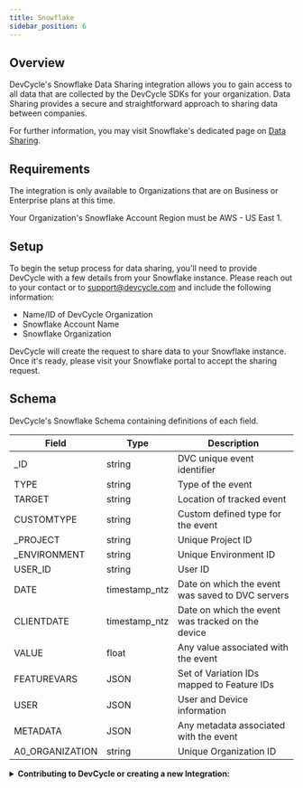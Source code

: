 ```yaml
---
title: Snowflake
sidebar_position: 6
---
```


## Overview

DevCycle's Snowflake Data Sharing integration allows you to gain access to all data that are collected by the DevCycle SDKs for your organization. Data Sharing provides a secure and straightforward approach to sharing data between companies.

For further information, you may visit Snowflake's dedicated page on [Data Sharing](https://docs.snowflake.com/en/user-guide/data-sharing-intro).


## Requirements

The integration is only available to Organizations that are on Business or Enterprise plans at this time.

Your Organization's Snowflake Account Region must be AWS - US East 1.


## Setup

To begin the setup process for data sharing, you'll need to provide DevCycle with a few details from your Snowflake instance. Please reach out to your contact or to support@devcycle.com and include the following information:

- Name/ID of DevCycle Organization
- Snowflake Account Name
- Snowflake Organization

DevCycle will create the request to share data to your Snowflake instance. Once it's ready, please visit your Snowflake portal to accept the sharing request.


## Schema

DevCycle's Snowflake Schema containing definitions of each field.

| Field | Type | Description |
| - | - | - |
| _ID | string | DVC unique event identifier |
| TYPE | string | Type of the event |
| TARGET | string | Location of tracked event |
| CUSTOMTYPE | string | Custom defined type for the event |
| _PROJECT | string | Unique Project ID |
| _ENVIRONMENT | string | Unique Environment ID |
| USER_ID | string | User ID |
| DATE | timestamp_ntz | Date on which the event was saved to DVC servers |
| CLIENTDATE | timestamp_ntz | Date on which the event was tracked on the device |
| VALUE | float | Any value associated with the event |
| FEATUREVARS | JSON | Set of Variation IDs mapped to Feature IDs |
| USER | JSON | User and Device information |
| METADATA | JSON | Any metadata associated with the event |
| A0_ORGANIZATION | string | Unique Organization ID |


<details>
  <summary>
 <b><i className="fas fa-arrows-alt"></i> Contributing to DevCycle or creating a new Integration:</b>
  </summary>
  <div>     
    <p>
    If you would like to contribute to an existing integration or tool, all of DevCycle's tools and integrations  are <a href="https://github.com/devcycleHQ">open source on the DevCycle github repository.</a>
</p>
<p>
 Further, if you'd like to create a new tool or integration, a great starting point is <a href="/management-api/">DevCycle's Management API</a> which allows you to modify and interact with features and more within a devcycle project, as well as the <a href="/bucketing-api/">DevCycle Bucketing API</a>  which is used to give users features and variables (as used within the DevCycle SDKs!)
  </p>
  </div>
</details>